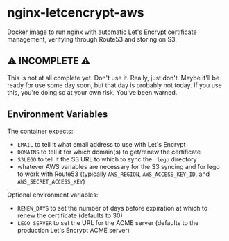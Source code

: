 # nginx-letcencrypt-aws

Docker image to run nginx with automatic Let's Encrypt certificate management, verifying through Route53 and storing on S3.

## :warning: INCOMPLETE :warning:

This is not at all complete yet.  Don't use it.  Really, just don't.  Maybe it'll be ready for use some day soon, but that day is probably not today.  If you use this, you're doing so at your own risk.  You've been warned.

## Environment Variables

The container expects:

- `EMAIL` to tell it what email address to use with Let's Encrypt
- `DOMAINS` to tell it for which domain(s) to get/renew the certificate
- `S3LEGO` to tell it the S3 URL to which to sync the `.lego` directory
- whatever AWS variables are necessary for the S3 syncing and for lego to work with Route53 (typically `AWS_REGION`, `AWS_ACCESS_KEY_ID`, and `AWS_SECRET_ACCESS_KEY`)

Optional environment variables:
- `RENEW_DAYS` to set the number of days before expiration at which to renew the certificate (defaults to 30)
- `LEGO_SERVER` to set the URL for the ACME server (defaults to the production Let's Encrypt ACME server)
